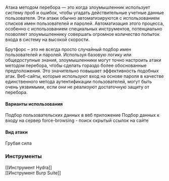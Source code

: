 Атака методом перебора — это когда злоумышленник использует систему проб и ошибок, чтобы угадать действительные учетные данные пользователя. Эти атаки обычно автоматизируются с использованием списков имен пользователей и паролей. Автоматизация этого процесса, особенно с использованием специальных инструментов, потенциально позволяет злоумышленнику совершать огромное количество попыток входа в систему на высокой скорости.

Брутфорс – это не всегда просто случайный подбор имен пользователей и паролей. Используя базовую логику или общедоступные знания, злоумышленники могут точно настроить атаки методом перебора, чтобы сделать гораздо более обоснованные предположения. Это значительно повышает эффективность подобных атак. Веб-сайты, которые используют вход на основе пароля в качестве единственного метода аутентификации пользователей, могут быть очень уязвимыми, если они не реализуют достаточную защиту от перебора.


#### Варианты использования
Подбор пользовательских данных в веб приложение 
Подбор данных к входу на сервер
force-browsing - поиск скрытый ссылок на сайте

#### Вид атаки
Грубая сила

### Инструменты
[[Инструмент Hydra]]  
[[Инструмент Burp Suite]]

